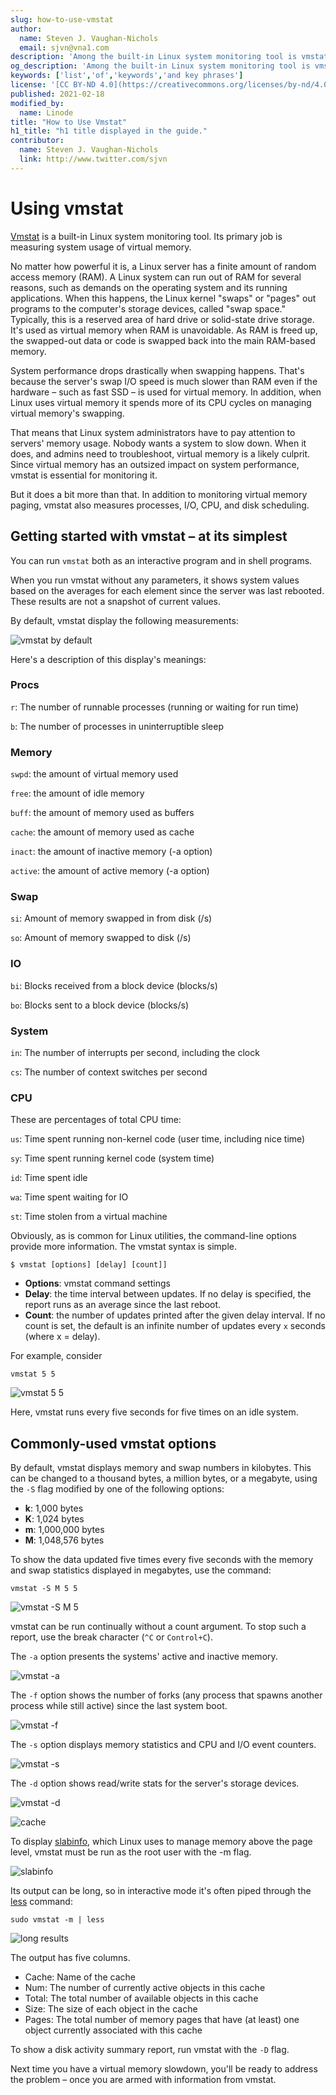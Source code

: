 ```yaml
---
slug: how-to-use-vmstat
author:
  name: Steven J. Vaughan-Nichols
  email: sjvn@vna1.com
description: 'Among the built-in Linux system monitoring tool is vmstat. Its primary job is to measure virtual memory system usage Here&#39;s how to use it.'
og_description: 'Among the built-in Linux system monitoring tool is vmstat. Its primary job is to measure virtual memory system usage Here&#39;s how to use it.'
keywords: ['list','of','keywords','and key phrases']
license: '[CC BY-ND 4.0](https://creativecommons.org/licenses/by-nd/4.0)'
published: 2021-02-18
modified_by:
  name: Linode
title: "How to Use Vmstat"
h1_title: "h1 title displayed in the guide."
contributor:
  name: Steven J. Vaughan-Nichols
  link: http://www.twitter.com/sjvn
---
```


# Using vmstat

[Vmstat](https://linux.die.net/man/8/vmstat) is a built-in Linux system monitoring tool. Its primary job is measuring system usage of virtual memory.

No matter how powerful it is, a Linux server has a finite amount of random access memory (RAM). A Linux system can run out of RAM for several reasons, such as demands on the operating system and its running applications. When this happens, the Linux kernel &quot;swaps&quot; or &quot;pages&quot; out programs to the computer&#39;s storage devices, called &quot;swap space.&quot; Typically, this is a reserved area of hard drive or solid-state drive storage. It&#39;s used as virtual memory when RAM is unavoidable. As RAM is freed up, the swapped-out data or code is swapped back into the main RAM-based memory.

System performance drops drastically when swapping happens. That&#39;s because the server&#39;s swap I/O speed is much slower than RAM even if the hardware – such as fast SSD – is used for virtual memory. In addition, when Linux uses virtual memory it spends more of its CPU cycles on managing virtual memory&#39;s swapping.

That means that Linux system administrators have to pay attention to servers&#39; memory usage. Nobody wants a system to slow down. When it does, and admins need to troubleshoot, virtual memory is a likely culprit. Since virtual memory has an outsized impact on system performance, vmstat is essential for monitoring it.

But it does a bit more than that. In addition to monitoring virtual memory paging, vmstat also measures processes, I/O, CPU, and disk scheduling.

## Getting started with vmstat – at its simplest

You can run `vmstat` both as an interactive program and in shell programs.

When you run vmstat without any parameters, it shows system values based on the averages for each element since the server was last rebooted. These results are not a snapshot of current values.

By default, vmstat display the following measurements:

![vmstat by default](vmstat_01.png)

Here&#39;s a description of this display&#39;s meanings:

### Procs

`r`: The number of runnable processes (running or waiting for run time)

`b`: The number of processes in uninterruptible sleep

### Memory

`swpd`: the amount of virtual memory used

`free`: the amount of idle memory

`buff`: the amount of memory used as buffers

`cache`: the amount of memory used as cache

`inact`: the amount of inactive memory (-a option)

`active`: the amount of active memory (-a option)

### Swap

`si`: Amount of memory swapped in from disk (/s)

`so`: Amount of memory swapped to disk (/s)

### IO

`bi`: Blocks received from a block device (blocks/s)

`bo`: Blocks sent to a block device (blocks/s)

### System

`in`: The number of interrupts per second, including the clock

`cs`: The number of context switches per second

### CPU

These are percentages of total CPU time:

`us`: Time spent running non-kernel code (user time, including nice time)

`sy`: Time spent running kernel code (system time)

`id`: Time spent idle

`wa`: Time spent waiting for IO

`st`: Time stolen from a virtual machine

Obviously, as is common for Linux utilities, the command-line options provide more information. The vmstat syntax is simple.

```
$ vmstat [options] [delay] [count]]
```

- **Options**: vmstat command settings
- **Delay**: the time interval between updates. If no delay is specified, the report runs as an average since the last reboot.
- **Count**: the number of updates printed after the given delay interval. If no count is set, the default is an infinite number of updates every `x` seconds (where x = delay).

For example, consider

```
vmstat 5 5
```
![vmstat 5 5](vmstat_02.png)

Here, vmstat runs every five seconds for five times on an idle system.

## Commonly-used vmstat options

By default, vmstat displays memory and swap numbers in kilobytes. This can be changed to a thousand bytes, a million bytes, or a megabyte, using the `-S` flag modified by one of the following options:

- **k**: 1,000 bytes
- **K**: 1,024 bytes
- **m**: 1,000,000 bytes
- **M**: 1,048,576 bytes

To show the data updated five times every five seconds with the memory and swap statistics displayed in megabytes, use the command:

```
vmstat -S M 5 5
```
![vmstat -S M 5](vmstat_10.png)

vmstat can be run continually without a count argument. To stop such a report, use the break character (`^C` or `Control+C`).

The `-a` option presents the systems&#39; active and inactive memory.

![vmstat -a](vmstat_03.png)

The `-f` option shows the number of forks (any process that spawns another process while still active) since the last system boot.

![vmstat -f](vmstat_04.png)

The `-s` option displays memory statistics and CPU and I/O event counters.

![vmstat -s](vmstat_05.png)

The `-d` option shows read/write stats for the server&#39;s storage devices.

![vmstat -d](vmstat_06.png)

![cache](vmstat_07.png)

To display [slabinfo](https://man7.org/linux/man-pages/man5/slabinfo.5.html), which Linux uses to manage memory above the page level, vmstat must be run as the root user with the -m flag.

![slabinfo](vmstat_08.png)

Its output can be long, so in interactive mode it&#39;s often piped through the [less](https://man7.org/linux/man-pages/man1/less.1.html) command:

`sudo vmstat -m | less`

![long results](vmstat_09.png)

The output has five columns.

- Cache: Name of the cache
- Num: The number of currently active objects in this cache
- Total: The total number of available objects in this cache
- Size: The size of each object in the cache
- Pages: The total number of memory pages that have (at least) one object currently associated with this cache

To show a disk activity summary report, run vmstat with the `-D` flag.

Next time you have a virtual memory slowdown, you&#39;ll be ready to address the problem – once you are armed with information from vmstat.